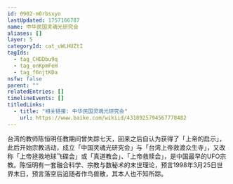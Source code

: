 ```yaml
---
id: 0902-m0rbsxyo
lastUpdated: 1757166787
name: 中华民国灵魂光研究会
aliases: []
layer: 5
categoryId: cat_uWLHUZtI
tagIds:
  - tag_CHDDbu9q
  - tag_onKpmFeH
  - tag_f6njtKDa
nsfw: false
parent: ""
relatedEntries: []
timelineEvents: []
titledLinks:
  - title: "相关链接: 中华民国灵魂光研究会"
    url: https://www.baike.com/wikiid/4318925794567778482
---
```


台湾的教师陈恒明任教期间曾失踪七天，回来之后自认为获得了「上帝的启示」，此后开始宗教活动，成立「中国灵魂光研究会」与「台湾上帝救渡众生寺」，又改称「上帝拯救地球飞碟会」或「真道教会」、「上帝救赎会」，是中国最早的UFO宗教。陈恒明有一套融合科学、宗教与数秘术的末世理论，预言1998年3月25日世界末日，预言落空后追随者作鸟兽散，其本人也不知所踪。
